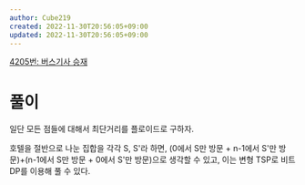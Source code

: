 ```yaml
---
author: Cube219
created: 2022-11-30T20:56:05+09:00
updated: 2022-11-30T20:56:05+09:00
---
```


[4205번: 버스기사 승재](https://www.acmicpc.net/problem/4205)

# 풀이

일단 모든 점들에 대해서 최단거리를 플로이드로 구하자.

호텔을 절반으로 나눈 집합을 각각 S, S'라 하면, (0에서 S만 방문 + n-1에서 S'만 방문)+(n-1에서 S만 방문 + 0에서 S'만 방문)으로 생각할 수 있고, 이는 변형 TSP로 비트 DP를 이용해 풀 수 있다.
